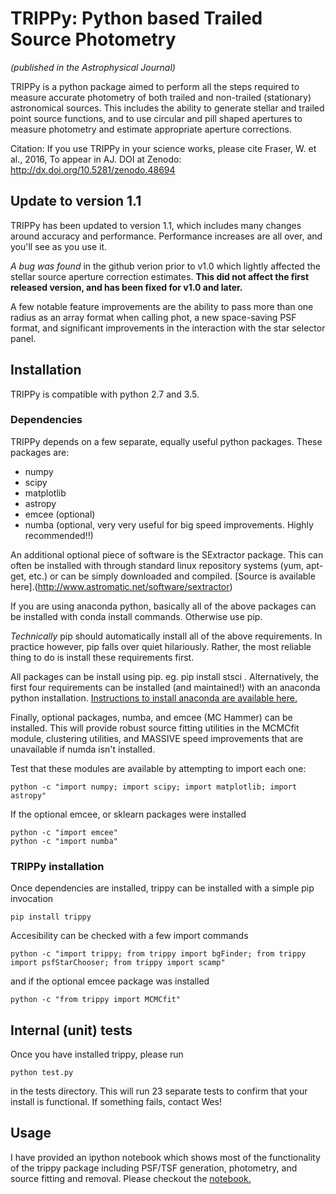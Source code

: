 
# TRIPPy: Python based Trailed Source Photometry 
*(published in the Astrophysical Journal)*

TRIPPy is a python package aimed to perform all the steps required to measure accurate photometry of both trailed and non-trailed (stationary) astronomical sources. This includes the ability to generate stellar and trailed point source functions, and to use circular and pill shaped apertures to measure photometry and estimate appropriate aperture corrections.

Citation: If you use TRIPPy in your science works, please cite Fraser, W. et al., 2016, To appear in AJ. 
DOI at Zenodo: http://dx.doi.org/10.5281/zenodo.48694

## Update to version 1.1

TRIPPy has been updated to version 1.1, which includes many changes around accuracy and performance. Performance increases are all over, and you'll see as you use it. 

*A bug was found* in the github verion prior to v1.0 which lightly affected the stellar source aperture correction estimates. __This did not affect the first released version, and has been fixed for v1.0 and later.__

A few notable feature improvements are the ability to pass more than one radius as an array format when calling phot, a new space-saving PSF format, and significant improvements in the interaction with the star selector panel. 

## Installation

TRIPPy is compatible with python 2.7 and 3.5. 

### Dependencies

TRIPPy depends on a few separate, equally useful python packages. These packages are:
* numpy
* scipy
* matplotlib
* astropy
* emcee (optional)
* numba (optional, very very useful for big speed improvements. Highly recommended!!)

An additional optional piece of software is the SExtractor package. This can often be installed with through standard
linux repository systems (yum, apt-get, etc.) or can be simply downloaded and compiled. [Source is available here].(http://www.astromatic.net/software/sextractor)


If you are using anaconda python, basically all of the above packages can be installed with conda install commands. Otherwise use pip.

*Technically* pip should automatically install all of the above requirements. In practice however, pip falls over quiet
hilariously. Rather, the most reliable thing to do is install these requirements first.

All packages can be install using pip. eg. pip install stsci . Alternatively, the first four requirements can be
installed (and maintained!) with an anaconda python installation. [Instructions to install anaconda are available here.](https://www.continuum.io/)

Finally, optional packages, numba, and emcee (MC Hammer) can be installed. This will provide robust source fitting utilities in
the MCMCfit module, clustering utilities, and MASSIVE speed improvements that are unavailable if numda isn't installed. 

Test that these modules are available by attempting to import each one:

    python -c "import numpy; import scipy; import matplotlib; import astropy"

If the optional emcee, or sklearn packages were installed

    python -c "import emcee"
    python -c "import numba"


### TRIPPy installation

Once dependencies are installed, trippy can be installed with a simple pip invocation

    pip install trippy
    

Accesibility can be checked with a few import commands

    python -c "import trippy; from trippy import bgFinder; from trippy import psfStarChooser; from trippy import scamp"

and if the optional emcee package was installed

    python -c "from trippy import MCMCfit"


## Internal (unit) tests

Once you have installed trippy, please run 
   
    python test.py
   
in the tests directory. This will run 23 separate tests to confirm that your install is functional. If something fails, contact Wes!



## Usage

I have provided an ipython notebook which shows most of the functionality of the trippy package including PSF/TSF
generation, photometry, and source fitting and removal. Please checkout the [notebook.](https://github.com/fraserw/trippy/blob/master/tutorial/trippytutorial.ipynb)
